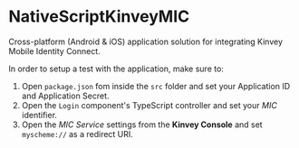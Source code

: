 # NativeScriptKinveyMIC
Cross-platform (Android &amp; iOS) application solution for integrating Kinvey Mobile Identity Connect.


In order to setup a test with the application, make sure to:

1. Open `package.json` fom inside the `src` folder and set your Application ID and Application Secret.
2. Open the `Login` component's TypeScript controller and set your _MIC_ identifier.
3. Open the _MIC Service_ settings from the __Kinvey Console__ and set `myscheme://` as a redirect URI.